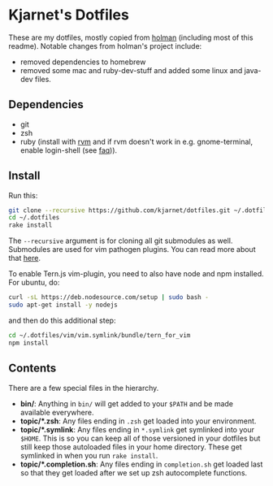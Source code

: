 # Kjarnet's Dotfiles

These are my dotfiles, mostly copied from [holman](https://github.com/holman/dotfiles) (including most of this readme).
Notable changes from holman's project include:

 * removed dependencies to homebrew
 * removed some mac and ruby-dev-stuff and added some linux and java-dev files.

## Dependencies

 * git
 * zsh
 * ruby (install with [rvm](https://rvm.io/rvm/install/)
and if rvm doesn't work in e.g. gnome-terminal, enable login-shell (see [faq](https://rvm.io/support/faq/))).

## Install

Run this:

```sh
git clone --recursive https://github.com/kjarnet/dotfiles.git ~/.dotfiles
cd ~/.dotfiles
rake install
```

The `--recursive` argument is for cloning all git submodules as well.
Submodules are used for vim pathogen plugins.
You can read more about that [here](vim/vim.symlink/bundle/README.md).

To enable Tern.js vim-plugin,
you need to also have node and npm installed.
For ubuntu, do:

```sh
curl -sL https://deb.nodesource.com/setup | sudo bash -
sudo apt-get install -y nodejs

```

and then do this additional step:

```sh
cd ~/.dotfiles/vim/vim.symlink/bundle/tern_for_vim
npm install
```

## Contents

There are a few special files in the hierarchy.

- **bin/**: Anything in `bin/` will get added to your `$PATH` and be made
  available everywhere.
- **topic/\*.zsh**: Any files ending in `.zsh` get loaded into your
  environment.
- **topic/\*.symlink**: Any files ending in `*.symlink` get symlinked into
  your `$HOME`. This is so you can keep all of those versioned in your dotfiles
  but still keep those autoloaded files in your home directory. These get
  symlinked in when you run `rake install`.
- **topic/\*.completion.sh**: Any files ending in `completion.sh` get loaded
  last so that they get loaded after we set up zsh autocomplete functions.



